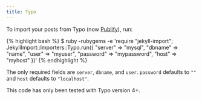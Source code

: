 ```yaml
---
title: Typo
---
```


To import your posts from Typo (now [Publify](http://publify.co)), run:

{% highlight bash %}
$ ruby -rubygems -e 'require "jekyll-import";
    JekyllImport::Importers::Typo.run({
      "server"   => "mysql",
      "dbname"   => "name",
      "user"     => "myuser",
      "password" => "mypassword",
      "host"     => "myhost"
    })'
{% endhighlight %}

The only required fields are `server`, `dbname`, and `user`. `password`
defaults to `""` and `host` defaults to `"localhost"`.

This code has only been tested with Typo version 4+.

